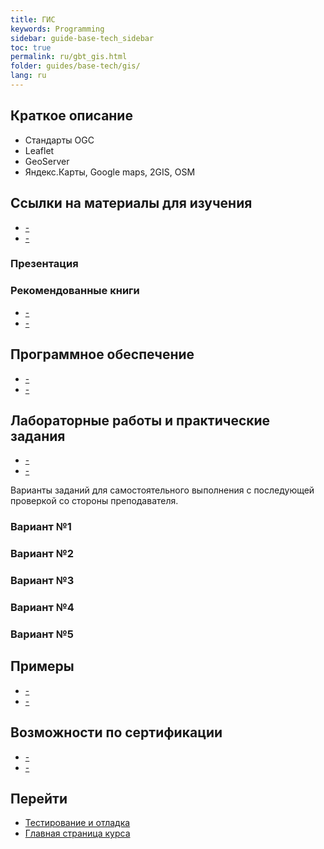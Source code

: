 ```yaml
---
title: ГИС
keywords: Programming
sidebar: guide-base-tech_sidebar
toc: true
permalink: ru/gbt_gis.html
folder: guides/base-tech/gis/
lang: ru
---
```


## Краткое описание
* Стандарты OGC
* Leaflet
* GeoServer
* Яндекс.Карты, Google maps, 2GIS, OSM

##  Ссылки на материалы для изучения

* [-]()
* [-]()

### Презентация

### Рекомендованные книги

* [-]()
* [-]()

## Программное обеспечение

* [-]()
* [-]()

## Лабораторные работы и практические задания

* [-]()
* [-]()

Варианты заданий для самостоятельного выполнения с последующей проверкой со стороны преподавателя.

### Вариант №1

### Вариант №2

### Вариант №3

### Вариант №4

### Вариант №5

## Примеры

* [-]()
* [-]()

## Возможности по сертификации

* [-]()
* [-]()

## Перейти

* [Тестирование и отладка](gbt_testing.html)
* [Главная страница курса](gbt_landing-page.html)